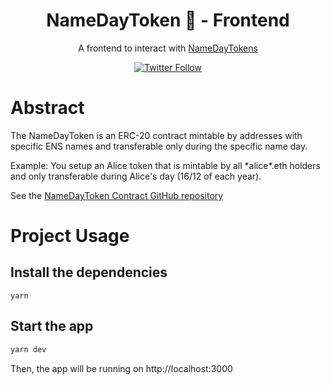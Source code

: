 <div align="center"> 
  <h1> NameDayToken 🥳 - Frontend</h1>
  <p>A frontend to interact with <a href="https://github.com/MartinGbz/NameDayToken">NameDayTokens</a></p>

[![Twitter Follow](https://img.shields.io/twitter/follow/0xMartinGbz?style=social)](https://twitter.com/0xMartinGbz)

</div>

# Abstract

The NameDayToken is an ERC-20 contract mintable by addresses with specific ENS names and transferable only during the specific name day.

Example: You setup an Alice token that is mintable by all \*alice\*.eth holders and only transferable during Alice's day (16/12 of each year).

See the [NameDayToken Contract GitHub repository](https://github.com/MartinGbz/NameDayToken)

# Project Usage

## Install the dependencies

`yarn`

## Start the app

```bash
yarn dev
```

Then, the app will be running on http://localhost:3000
